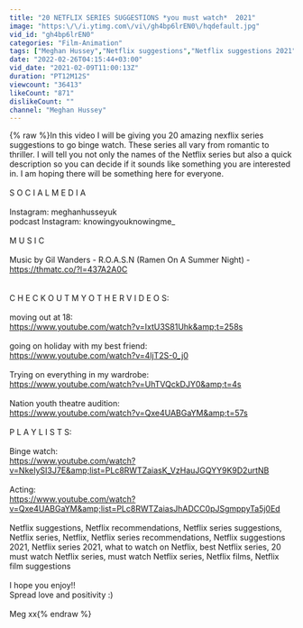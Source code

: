 ```yaml
---
title: "20 NETFLIX SERIES SUGGESTIONS *you must watch*  2021"
image: "https:\/\/i.ytimg.com\/vi\/gh4bp6lrEN0\/hqdefault.jpg"
vid_id: "gh4bp6lrEN0"
categories: "Film-Animation"
tags: ["Meghan Hussey","Netflix suggestions","Netflix suggestions 2021"]
date: "2022-02-26T04:15:44+03:00"
vid_date: "2021-02-09T11:00:13Z"
duration: "PT12M12S"
viewcount: "36413"
likeCount: "871"
dislikeCount: ""
channel: "Meghan Hussey"
---
```

{% raw %}In this video I will be giving you 20 amazing nexflix series suggestions to go binge watch. These series all vary from romantic to thriller. I will tell you not only the names of the Netflix series but also a quick description so you can decide if it sounds like something you are interested in. I am hoping there will be something here for everyone. <br /><br />S O C I A L   M E D I A <br /><br />Instagram: meghanhusseyuk<br />podcast Instagram: knowingyouknowingme_<br /><br />M U S I C<br /><br />Music by Gil Wanders - R.O.A.S.N (Ramen On A Summer Night) - <a rel="nofollow" target="blank" href="https://thmatc.co/?l=437A2A0C">https://thmatc.co/?l=437A2A0C</a><br /><br /><br />C H E C K O U T       M Y       O T H E R     V I D E O S:<br /><br />moving out at 18:<br /><a rel="nofollow" target="blank" href="https://www.youtube.com/watch?v=IxtU3S81Uhk&amp;t=258s">https://www.youtube.com/watch?v=IxtU3S81Uhk&amp;t=258s</a><br /><br />going on holiday with my best friend:<br /><a rel="nofollow" target="blank" href="https://www.youtube.com/watch?v=4ljT2S-0_j0">https://www.youtube.com/watch?v=4ljT2S-0_j0</a><br /><br />Trying on everything in my wardrobe:    <br /> <a rel="nofollow" target="blank" href="https://www.youtube.com/watch?v=UhTVQckDJY0&amp;t=4s">https://www.youtube.com/watch?v=UhTVQckDJY0&amp;t=4s</a><br /><br />Nation youth theatre audition:<br /><a rel="nofollow" target="blank" href="https://www.youtube.com/watch?v=Qxe4UABGaYM&amp;t=57s">https://www.youtube.com/watch?v=Qxe4UABGaYM&amp;t=57s</a><br /><br />P L A Y L I S T S: <br /><br />Binge watch:<br /><a rel="nofollow" target="blank" href="https://www.youtube.com/watch?v=NkeIySI3J7E&amp;list=PLc8RWTZaiasK_VzHauJGQYY9K9D2urtNB">https://www.youtube.com/watch?v=NkeIySI3J7E&amp;list=PLc8RWTZaiasK_VzHauJGQYY9K9D2urtNB</a><br /><br />Acting:<br /><a rel="nofollow" target="blank" href="https://www.youtube.com/watch?v=Qxe4UABGaYM&amp;list=PLc8RWTZaiasJhADCC0pJSgmppyTa5j0Ed">https://www.youtube.com/watch?v=Qxe4UABGaYM&amp;list=PLc8RWTZaiasJhADCC0pJSgmppyTa5j0Ed</a><br /><br />Netflix suggestions, Netflix recommendations, Netflix series suggestions, Netflix series, Netflix, Netflix series recommendations, Netflix suggestions 2021, Netflix series 2021, what to watch on Netflix, best Netflix series, 20 must watch Netflix series, must watch Netflix series, Netflix films, Netflix film suggestions <br /><br />I hope you enjoy!! <br />Spread love and positivity :)<br /><br />Meg xx{% endraw %}
